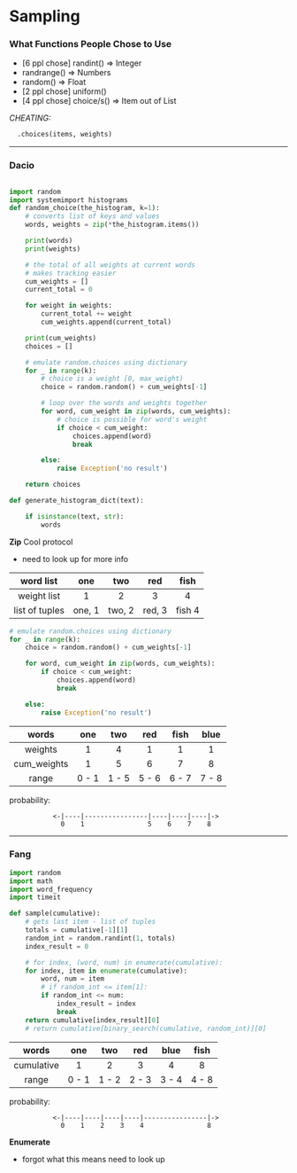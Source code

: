 # Sampling

### What Functions People Chose to Use
- [6 ppl chose] randint() => Integer
- randrange() => Numbers  
- random() => Float
- [2 ppl chose] uniform()
- [4 ppl chose] choice/s() => Item out of List

*CHEATING:*
  ```python
    .choices(items, weights)
  ```
---

### Dacio

```python

import random
import systemimport histograms
def random_choice(the_histogram, k=1):
    # converts list of keys and values
    words, weights = zip(*the_histogram.items())

    print(words)
    print(weights)

    # the total of all weights at current words
    # makes tracking easier
    cum_weights = []
    current_total = 0

    for weight in weights:
        current_total += weight
        cum_weights.append(current_total)

    print(cum_weights)
    choices = []

    # emulate random.choices using dictionary
    for _ in range(k):
        # choice is a weight [0, max_weight)
        choice = random.random() + cum_weights[-1]

        # loop over the words and weights together
        for word, cum_weight in zip(words, cum_weights):
            # choice is possible for word's weight
            if choice < cum_weight:
                choices.append(word)
                break

        else:
            raise Exception('no result')

    return choices

def generate_histogram_dict(text):

    if isinstance(text, str):
        words
```

**Zip**
Cool protocol
- need to look up for more info


| word list      | one    | two    | red    | fish   |
|:--------------:|:------:|:------:|:------:|:------:|
| weight list    | 1      |  2     | 3      | 4      |
| list of tuples | one, 1 | two, 2 | red, 3 | fish 4 |


```python
# emulate random.choices using dictionary
for _ in range(k):
    choice = random.random() + cum_weights[-1]

    for word, cum_weight in zip(words, cum_weights):
        if choice < cum_weight:
            choices.append(word)
            break

    else:
        raise Exception('no result')

```


| words          | one    | two    | red    | fish   | blue  |
|:--------------:|:------:|:------:|:------:|:------:|:-----:|
| weights        | 1      | 4      | 1      | 1      | 1     |
| cum_weights    | 1      | 5      | 6      | 7      | 8     |
| range          | 0 - 1  | 1 - 5  | 5 - 6  | 6 - 7  | 7 - 8 |

probability:

               <-|----|----------------|----|----|----|->
                 0    1                5    6    7    8

---

### Fang

```python
import random
import math
import word_frequency
import timeit

def sample(cumulative):
    # gets last item - list of tuples
    totals = cumulative[-1][1]
    random_int = random.randint(1, totals)
    index_result = 0

    # for index, (word, num) in enumerate(cumulative):
    for index, item in enumerate(cumulative):
        word, num = item
        # if random_int <= item[1]:
        if random_int <= num:
            index_result = index
            break
    return cumulative[index_result][0]
    # return cumulative[binary_search(cumulative, random_int)][0]
```


| words          | one    | two    | red    | blue   | fish  |
|:--------------:|:------:|:------:|:------:|:------:|:-----:|
| cumulative     | 1      | 2      | 3      | 4      | 8     |
| range          | 0 - 1  | 1 - 2  | 2 - 3  | 3 - 4  | 4 - 8 |

probability:

               <-|----|----|----|----|----------------|->
                 0    1    2    3    4                8  


**Enumerate**
- forgot what this means need to look up
